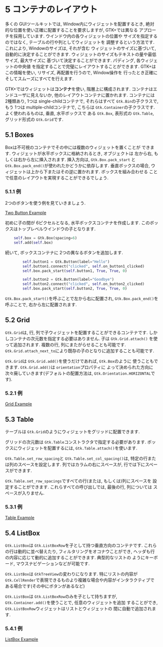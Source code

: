 # 5 コンテナのレイアウト

多くの GUIツールキットでは, Window内にウィジェットを配置するとき,
絶対的な位置を使い正確に配置することを要求しますが, GTK+では異なる
アプローチを採用しています. ウインドウ内の各ウィジェットの位置や
サイズを指定するのではなく, テーブルの行や列としてウィジェットを
調整するという方法です. これにより, Windowのサイズは, それが含む
ウィジェットのサイズに基づいて, 自動的に決定することができます.
ウィジェットのサイズもテキストの量や最低サイズ, 最大サイズに
基づいて決定することができます. パディング, 各ウィジェットの中央値
を指定することで完璧にレイアウトすることができます.
GTK+はこの情報を使い, リサイズ, 再配置を行うので, Window操作を
行ったとき正確にそしてスムーズにすべてを行えます.

GTK+ではウィジェットは**コンテナ**を使い, 階層上に構成されます.
コンテナはエンドユーザに見えないか, 他のレイアウトコンテナに置かれます.
コンテナには 2種類あり, 1つは single-childコンテナで, それらはすべて
`Gtk.Bin`の子クラスで, もう 1つは multiple-childコンテナで, こちらは
`Gtk.Container`の子クラスです. よく使われるものは, 垂直, 水平ボックスで
ある `Gtk.Box`, 表形式の `Gtk.Table`, グリッド形式の `Gtk.Grid`です.


## 5.1 Boxes

Boxは不可視のコンテナでその中には複数のウィジェットを置くことが
できます. ウィジェットが水平ボックスに格納されるとき, オブジェクトは
左から右, もしくは右から左に挿入されます. 挿入方向は, `Gtk.Box.pack_start`
と `Gtk.Box.pack_end()`が使われたかどうかに依存します. 垂直ボックスの場合,
ウィジェットは上から下またはその逆に置かれます. ボックスを組み合わせる
ことで任意のレイアウトを実現することができるでしょう.

### 5.1.1 例

2つのボタンを使う例を見ていきましょう.

[Two Button Example](two_button.py)

初めに子の間が 6ピクセルとなる, 水平ボックスコンテナを作成します.
このボックスはトップレベルウインドウの子となります.

```python
    self.box = Gtk.Box(spacing=6)
    self.add(self.box)
```

続いて, ボックスコンテナに 2つの異なるボタンを追加します.

```python
        self.button1 = Gtk.Button(label="Hello")
        self.button1.connect("clicked", self.on_button1_clicked)
        self.box.pack_start(self.button1, True, True, 0)

        self.button2 = Gtk.Button(label="Goodbye")
        self.button2.connect("clicked", self.on_button2_clicked)
        self.box.pack_start(self.button2, True, True, 0)
```

`Gtk.Box.pack_start()`を呼ぶことで左から右に配置され,
`Gtk.Box.pack_end()`を呼ぶことで, 右から左に配置されます.

## 5.2 Grid

`Gtk.Grid`は, 行, 列で子ウィジェットを配置することができるコンテナです.
しかしコンテナの次元数を指定する必要はありません. 子は `Gtk.Grid.attach()`
を使って追加されます. 複数の行, 列にまたがらせることも可能です.
`Gtk.Grid.attach_next_to`により既存の子のとなりに追加することも可能です.


`Gtk.Grid`は `Gtk.Grid.add()`を使うだけであれば, `Gtk.Box`のように
使うこともできます. `Gtk.Grid.add()`は `orientation`プロパティに
よって決められた方向に次々廃していきます(デフォルトの配置方法は,
`Gtk.Orientation.HORIZONTAL`です).

### 5.2.1 例

[Grid Example](grid_example.py)

## 5.3 Table

テーブルは `Gtk.Grid`のようにウィジェットをグリッドに配置できます.

グリッドの次元数は `Gtk.Table`コンストラクタで指定する必要があります.
ボックスにウィジェットを配置するには, `Gtk.Table.attach()`を使います.

`Gtk.Table.set_row_spacing`と `Gtk.Table.set_col_spacing()`は,
特定の行または列のスペースを設定します. 列ではカラムの右にスペースが,
行では下にスペースができます.

`Gtk.Table.set_row_spacings`ですべての行(または, もしくは)列にスペースを
設定することができます. これらすべての呼び出しでは, 最後の行, 列については
スペースが入りません.

### 5.3.1 例

[Table Example](table_example.py)

## 5.4 ListBox

`Gtk.ListBox`は `Gtk.ListBoxRow`を子として持つ垂直方向のコンテナです.
これらの行は動的に並べ替えたり, フィルタリングをオコナウことができ,
ヘッダも行の内容に応じて動的に追加することができます. 典型的なリストの
ようにキーボード, マウスナビゲーションなどが可能です.

`Gtk.ListBox`は `GtkTreeView`の変わりになります. 特にリストの内容が
`Gtk.CellRender`で表現できるものより複雑な場合や内容がインタラクティブで
ある場合です(その中にボタンがあるなど)

`Gtk.ListBox`は `Gtk.ListBoxRow`のみを子として持ちますが,
`Gtk.Container.add()`を使うことで, 任意のウィジェットを追加
することができ, `Gtk.ListBoxRow`ウィジェットはリストとウィジェットの
間に自動で追加されます.

### 5.4.1 例

[ListBox Example](listbox_example.py)
